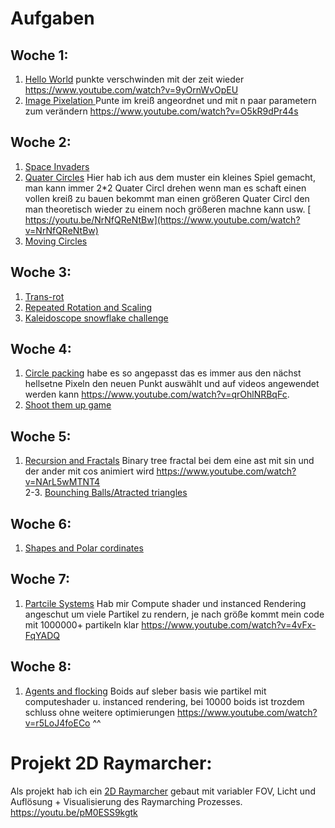 # Aufgaben
## Woche 1:
1. [Hello World](https://github.com/g00st/creative_coding_helloWorld) punkte verschwinden mit der zeit wieder https://www.youtube.com/watch?v=9yOrnWvOpEU
2. [Image Pixelation ](https://github.com/g00st/creative_coding_pixelation) Punte im kreiß angeordnet und mit n paar parametern zum verändern https://www.youtube.com/watch?v=O5kR9dPr44s
## Woche 2:
1. [Space Invaders](https://github.com/g00st/creative_coding_spaceInvaders/) 
2. [Quater Circles](https://github.com/g00st/cretive_codeing_quaterCircles) Hier hab ich aus dem muster ein kleines Spiel gemacht, man kann immer 2*2 Quater Circl drehen wenn man es schaft einen vollen kreiß zu bauen  bekommt man einen größeren Quater Circl den man theoretisch wieder zu einem noch größeren machne kann usw. [ https://youtu.be/NrNfQReNtBw](https://www.youtube.com/watch?v=NrNfQReNtBw)
3. [Moving Circles](https://github.com/g00st/creative_coding_Translation_and_rotation)
## Woche 3:
1. [Trans-rot](https://github.com/g00st/creative_coding_Translation_and_rotation)
2. [Repeated Rotation and Scaling](https://github.com/g00st/creative_coding_repeated_translation_and_rotation)
3. [Kaleidoscope snowflake challenge](https://github.com/g00st/creative_coding_snowflakes)
## Woche 4:
1. [Circle packing](https://github.com/g00st/creative_coding_circle_packing) habe es so angepasst das es immer aus den nächst hellsetne Pixeln den neuen Punkt auswählt und   auf videos angewendet werden kann https://www.youtube.com/watch?v=qrOhlNRBqFc. 
2. [Shoot them up game](https://github.com/g00st/shoot) 
## Woche 5:
1. [Recursion and Fractals](https://github.com/g00st/Creative_coding_recursion) Binary tree fractal bei dem eine ast mit sin und der ander mit cos animiert wird https://www.youtube.com/watch?v=NArL5wMTNT4 <br>
2-3. [Bounching Balls/Atracted triangles](https://github.com/g00st/Creative_coding_Bouncing-balls) 

## Woche 6:
1. [Shapes and Polar cordinates](https://github.com/g00st/Creative_coding_shapes)
## Woche 7:
1. [Partcile Systems](https://github.com/g00st/engine) Hab mir Compute shader und instanced Rendering angeschut um viele Partikel zu rendern, je nach größe kommt mein code mit 1000000+ partikeln klar https://www.youtube.com/watch?v=4vFx-FqYADQ
## Woche 8:
1. [Agents and flocking](https://github.com/g00st/boids) Boids auf sleber basis wie partikel mit computeshader u. instanced rendering, bei 10000 boids ist trozdem schluss ohne weitere optimierungen https://www.youtube.com/watch?v=r5LoJ4foECo ^^


# Projekt 2D Raymarcher:
Als projekt hab ich ein [2D Raymarcher](https://github.com/g00st/creative_coding_2d_Raymarching) gebaut mit variabler FOV, Licht und Auflösung  + Visualisierung des Raymarching Prozesses. 
https://youtu.be/pM0ESS9kgtk
